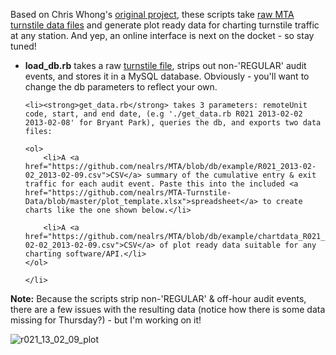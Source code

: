 Based on Chris Whong's <a href="https://github.com/louiedog98/nycturnstiles">original project</a>, these scripts take <a href="http://www.mta.info/developers/turnstile.html">raw MTA turnstile data files</a> and  generate plot ready data for charting turnstile traffic at any station. And yep, an online interface is next on the docket - so stay tuned!

<ul>

  <li><strong>load_db.rb</strong> takes a raw <a href="https://github.com/nealrs/MTA-Turnstile-Data/blob/master/example/turnstile_130209.txt">turnstile file</a>, strips out non-'REGULAR' audit events, and stores it in a MySQL database. Obviously - you'll want to change the db parameters to reflect your own.</li> 

	<li><strong>get_data.rb</strong> takes 3 parameters: remoteUnit code, start, and end date, (e.g './get_data.rb R021 2013-02-02 2013-02-08' for Bryant Park), queries the db, and exports two data files: 

	<ol>
		<li>A <a href="https://github.com/nealrs/MTA/blob/db/example/R021_2013-02-02_2013-02-09.csv">CSV</a> summary of the cumulative entry & exit traffic for each audit event. Paste this into the included <a href="https://github.com/nealrs/MTA-Turnstile-Data/blob/master/plot_template.xlsx">spreadsheet</a> to create charts like the one shown below.</li>
		
		<li>A <a href="https://github.com/nealrs/MTA/blob/db/example/chartdata_R021_2013-02-02_2013-02-09.csv">CSV</a> of plot ready data suitable for any charting software/API.</li>
	</ol>
	
	</li>

</ul>

<strong>Note:</strong> Because the scripts strip non-'REGULAR' & off-hour audit events, there are a few issues with the resulting data (notice how there is some data missing for Thursday?) - but I'm working on it!

![r021_13_02_09_plot](https://raw.github.com/nealrs/MTA/master/example/R021_13_02_09_plot%20copy.png)
